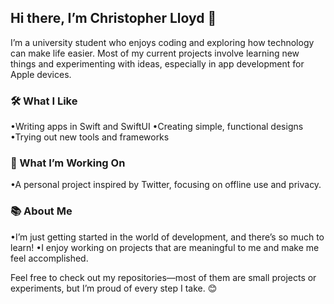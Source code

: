 ## Hi there, I’m Christopher Lloyd 👋

I’m a university student who enjoys coding and exploring how technology can make life easier. Most of my current projects involve learning new things and experimenting with ideas, especially in app development for Apple devices.

### 🛠 What I Like

•Writing apps in Swift and SwiftUI
•Creating simple, functional designs
•Trying out new tools and frameworks

### 🌟 What I’m Working On
•A personal project inspired by Twitter, focusing on offline use and privacy.

### 📚 About Me
•I’m just getting started in the world of development, and there’s so much to learn!
•I enjoy working on projects that are meaningful to me and make me feel accomplished.

Feel free to check out my repositories—most of them are small projects or experiments, but I’m proud of every step I take. 😊
